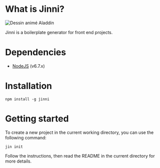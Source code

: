 # What is Jinni?

![Dessin animé Aladdin](http://i.giphy.com/tpTOw6sljB2U.gif)

Jinni is a boilerplate generator for front end projects.

# Dependencies

* [NodeJS](https://nodejs.org) (v6.7.x)

# Installation

```
npm install -g jinni
```

# Getting started

To create a new project in the current working directory, you can use the following command:

```
jin init
```

Follow the instructions, then read the README in the current directory for more details.
